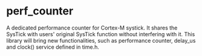 # perf_counter
A dedicated performance counter for Cortex-M systick. It shares the SysTick with users' original SysTick function without interfering with it. This library will bring new functionalities, such as performance counter, delay_us and clock() service defined in time.h.
